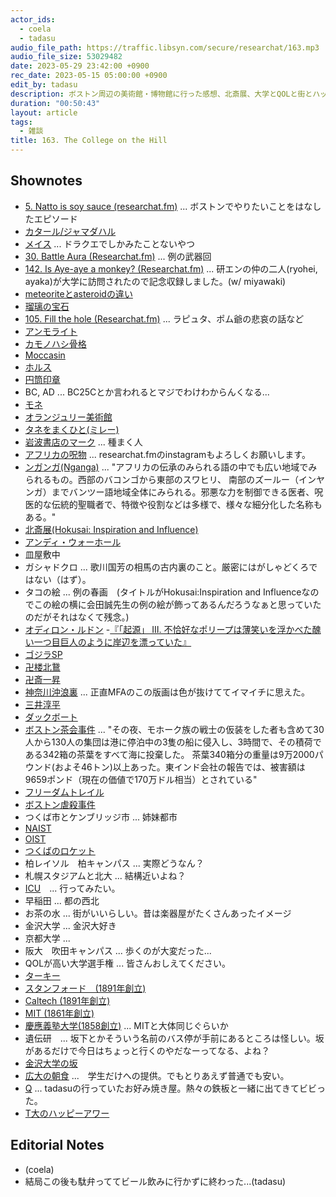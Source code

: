 ```yaml
---
actor_ids:
  - coela
  - tadasu
audio_file_path: https://traffic.libsyn.com/secure/researchat/163.mp3 
audio_file_size: 53029482
date: 2023-05-29 23:42:00 +0900
rec_date: 2023-05-15 05:00:00 +0900
edit_by: tadasu
description: ボストン周辺の美術館・博物館に行った感想、北斎展、大学とQOLと街とハッピーアワーについて話しました。
duration: "00:50:43"
layout: article
tags:
  - 雑談
title: 163. The College on the Hill
---
```


## Shownotes
- [5. Natto is soy sauce (researchat.fm)](https://researchat.fm/episode/5) ... ボストンでやりたいことをはなしたエピソード
- [カタール/ジャマダハル](https://ja.wikipedia.org/wiki/%E3%82%B8%E3%83%A3%E3%83%9E%E3%83%80%E3%83%8F%E3%83%AB)
- [メイス](https://ja.wikipedia.org/wiki/%E3%83%A1%E3%82%A4%E3%82%B9) ... ドラクエでしかみたことないやつ
- [30. Battle Aura (Researchat.fm)](https://researchat.fm/episode/30) ... 例の武器回
- [142. Is Aye-aye a monkey? (Researchat.fm)](https://researchat.fm/episode/142) ... 研エンの仲の二人(ryohei, ayaka)が大学に訪問されたので記念収録しました。(w/ miyawaki)
- [meteoriteとasteroidの違い](https://spaceplace.nasa.gov/asteroid-or-meteor/en/)
- [瑠璃の宝石](https://www.amazon.co.jp/dp/4047362670?tag=researchatf04-22)
- [105. Fill the hole (Researchat.fm)](https://researchat.fm/episode/105) ... ラピュタ、ポム爺の悲哀の話など
- [アンモライト](https://www.ammolite.co.jp/ammolite/)
- [カモノハシ骨格](https://twitter.com/researchat_fm/status/1234128486907826177)
- [Moccasin](https://en.wikipedia.org/wiki/Moccasin)
- [ホルス](https://ja.wikipedia.org/wiki/%E3%83%9B%E3%83%AB%E3%82%B9)
- [円筒印章](https://ja.wikipedia.org/wiki/%E5%86%86%E7%AD%92%E5%8D%B0%E7%AB%A0)
- BC, AD ... BC25Cとか言われるとマジでわけわからんくなる...
- [モネ](https://ja.wikipedia.org/wiki/%E3%82%AF%E3%83%AD%E3%83%BC%E3%83%89%E3%83%BB%E3%83%A2%E3%83%8D)
- [オランジュリー美術館](https://ja.wikipedia.org/wiki/%E3%82%AA%E3%83%A9%E3%83%B3%E3%82%B8%E3%83%A5%E3%83%AA%E3%83%BC%E7%BE%8E%E8%A1%93%E9%A4%A8)
- [タネをまくひと(ミレー)](https://www.art-museum.pref.yamanashi.jp/collection/millet/99.html)
- [岩波書店のマーク](https://www.iwanami.co.jp/company/c971.html) ... 種まく人
- [アフリカの呪物](https://www.instagram.com/p/CsQwHWSuxlx/) ... researchat.fmのinstagramもよろしくお願いします。
- [ンガンガ(Nganga)](http://www.jiten.info/dic/nganga.html) ... "アフリカの伝承のみられる語の中でも広い地域でみられるもの。西部のバコンゴから東部のスワヒリ、 南部のズールー（インヤンガ）までバンツー語地域全体にみられる。邪悪な力を制御できる医者、呪医的な伝統的聖職者で、特徴や役割などは多様で、様々な細分化した名称もある。"
- [北斎展(Hokusai: Inspiration and Influence)](https://www.mfa.org/exhibition/hokusai-inspiration-and-influence)
- [アンディ・ウォーホール](https://ja.wikipedia.org/wiki/%E3%82%A2%E3%83%B3%E3%83%87%E3%82%A3%E3%83%BB%E3%82%A6%E3%82%A9%E3%83%BC%E3%83%9B%E3%83%AB)
- 皿屋敷中
- ガシャドクロ ... 歌川国芳の相馬の古内裏のこと。厳密にはがしゃどくろではない（はず）。
- タコの絵 ... 例の春画　(タイトルがHokusai:Inspiration and Influenceなのでこの絵の横に会田誠先生の例の絵が飾ってあるんだろうなぁと思っていたのだがそれはなくて残念。)
- [オディロン・ルドン](https://ja.wikipedia.org/wiki/%E3%82%AA%E3%83%87%E3%82%A3%E3%83%AD%E3%83%B3%E3%83%BB%E3%83%AB%E3%83%89%E3%83%B3)
-[『「起源」 Ⅲ. 不恰好なポリープは薄笑いを浮かべた醜い一つ目巨人のように岸辺を漂っていた』](https://ja.wikipedia.org/wiki/%E3%82%AA%E3%83%87%E3%82%A3%E3%83%AD%E3%83%B3%E3%83%BB%E3%83%AB%E3%83%89%E3%83%B3#/media/%E3%83%95%E3%82%A1%E3%82%A4%E3%83%AB:Oodilon_Redon_-_Die_Urspr%C3%BCnge.jpg)
- [ゴジラSP](https://godzilla-sp.jp/)
- [卍楼北鵞](https://ja.wikipedia.org/wiki/%E5%8D%8D%E6%A5%BC%E5%8C%97%E9%B5%9E)
- [卍斎一昇](https://ja.wikipedia.org/wiki/%E5%8D%8D%E6%96%8E%E4%B8%80%E6%98%87)
- [神奈川沖浪裏](https://ja.wikipedia.org/wiki/%E7%A5%9E%E5%A5%88%E5%B7%9D%E6%B2%96%E6%B5%AA%E8%A3%8F) ... 正直MFAのこの版画は色が抜けててイマイチに思えた。
- [三井淳平](https://ja.wikipedia.org/wiki/%E4%B8%89%E4%BA%95%E6%B7%B3%E5%B9%B3)
- [ダックボート](https://tour.his-usa.com/city/bos/detail.php?tid=3574)
- [ボストン茶会事件](https://ja.wikipedia.org/wiki/%E3%83%9C%E3%82%B9%E3%83%88%E3%83%B3%E8%8C%B6%E4%BC%9A%E4%BA%8B%E4%BB%B6) ... "その夜、モホーク族の戦士の仮装をした者も含めて30人から130人の集団は港に停泊中の3隻の船に侵入し、3時間で、その積荷である342箱の茶葉をすべて海に投棄した。 茶葉340箱分の重量は9万2000パウンド(およそ46トン)以上あった。東インド会社の報告では、被害額は9659ポンド（現在の価値で170万ドル相当）とされている"
- [フリーダムトレイル](https://ja.wikipedia.org/wiki/%E3%83%95%E3%83%AA%E3%83%BC%E3%83%80%E3%83%A0%E3%83%88%E3%83%AC%E3%82%A4%E3%83%AB)
- [ボストン虐殺事件](https://ja.wikipedia.org/wiki/%E3%83%9C%E3%82%B9%E3%83%88%E3%83%B3%E8%99%90%E6%AE%BA%E4%BA%8B%E4%BB%B6)
- つくば市とケンブリッジ市 ... 姉妹都市
- [NAIST](https://www.naist.jp/en/)
- [OIST](https://www.oist.jp/)
- [つくばのロケット](https://visit-tsukuba.jaxa.jp/)
- 柏レイソル　柏キャンパス ... 実際どうなん？
- 札幌スタジアムと北大 ... 結構近いよね？
- [ICU](https://www.icu.ac.jp/about/campus/)　... 行ってみたい。
- 早稲田 ... 都の西北
- お茶の水 ... 街がいいらしい。昔は楽器屋がたくさんあったイメージ
- 金沢大学 ... 金沢大好き
- 京都大学 ... 
- 阪大　吹田キャンパス ... 歩くのが大変だった...
- QOLが高い大学選手権 ... 皆さんおしえてください。
- [ターキー](https://twitter.com/researchat_fm/status/1332002147139981314)
- [スタンフォード　(1891年創立)](https://ja.wikipedia.org/wiki/%E3%82%B9%E3%82%BF%E3%83%B3%E3%83%95%E3%82%A9%E3%83%BC%E3%83%89%E5%A4%A7%E5%AD%A6)
- [Caltech (1891年創立)](https://ja.wikipedia.org/wiki/%E3%82%AB%E3%83%AA%E3%83%95%E3%82%A9%E3%83%AB%E3%83%8B%E3%82%A2%E5%B7%A5%E7%A7%91%E5%A4%A7%E5%AD%A6)
- [MIT (1861年創立)](https://ja.wikipedia.org/wiki/%E3%83%9E%E3%82%B5%E3%83%81%E3%83%A5%E3%83%BC%E3%82%BB%E3%83%83%E3%83%84%E5%B7%A5%E7%A7%91%E5%A4%A7%E5%AD%A6　)
- [慶應義塾大学(1858創立)](https://ja.wikipedia.org/wiki/%E6%85%B6%E6%87%89%E7%BE%A9%E5%A1%BE%E5%A4%A7%E5%AD%A6) ... MITと大体同じぐらいか
- 遺伝研　... 坂下とかそういう名前のバス停が手前にあるところは怪しい。坂があるだけで今日はちょっと行くのやだなーってなる、よね？
- [金沢大学の坂](https://ja.wikipedia.org/wiki/%E8%A7%92%E9%96%93%E5%9D%82)
- [広大の朝食](https://www.hiroshima-u.ac.jp/news/73208) ...　学生だけへの提供。でもとりあえず普通でも安い。
- [Q](https://tabelog.com/hiroshima/A3407/A340701/34011121/) ... tadasuの行っていたお好み焼き屋。熱々の鉄板と一緒に出てきてビビった。
- [T大のハッピーアワー](https://30th.rcast.u-tokyo.ac.jp/news/20171013/index.html)


## Editorial Notes
- (coela)
- 結局この後も駄弁っててビール飲みに行かずに終わった...(tadasu)
